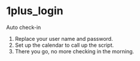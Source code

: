 # 1plus_login
Auto check-in

1. Replace your user name and password. 
2. Set up the calendar to call up the script.
3. There you go, no more checking in the morning.
